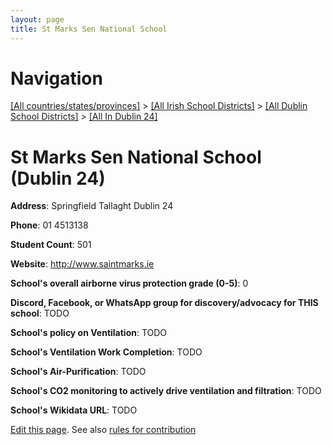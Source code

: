 ```yaml
---
layout: page
title: St Marks Sen National School
---
```

# Navigation

[[All countries/states/provinces]](../../../..) > [[All Irish School Districts]](../../..) > [[All Dublin School Districts]](../..) > [[All In Dublin 24]](..)

# St Marks Sen National School (Dublin 24)

**Address**: Springfield Tallaght Dublin 24

**Phone**: 01 4513138

**Student Count**: 501

**Website**: <http://www.saintmarks.ie>

**School's overall airborne virus protection grade (0-5)**: 0

**Discord, Facebook, or WhatsApp group for discovery/advocacy for THIS school**: TODO

**School's policy on Ventilation**: TODO

**School's Ventilation Work Completion**: TODO

**School's Air-Purification**: TODO

**School's CO2 monitoring to actively drive ventilation and filtration**: TODO

**School's Wikidata URL**: TODO


[Edit this page](https://github.com/ventilate-schools/Ireland/edit/main/./Dublin_24/St_Marks_Sen_National_School.md). See also [rules for contribution](../../../contribution-rules/)